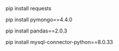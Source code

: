 pip install requests

pip install pymongo==4.4.0

pip install pandas==2.0.3

pip install mysql-connector-python==8.0.33
